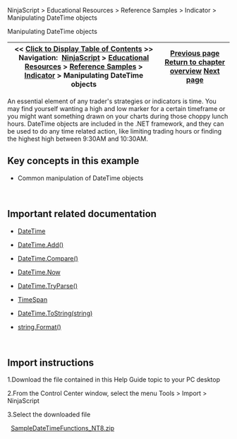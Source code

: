 ﻿
NinjaScript > Educational Resources > Reference Samples > Indicator > Manipulating DateTime objects

Manipulating DateTime objects

| << [Click to Display Table of Contents](manipulating_datetime_objects.md) >> **Navigation:**     [NinjaScript](ninjascript-1.md) > [Educational Resources](educational_resources-1.md) > [Reference Samples](reference_samples-1.md) > [Indicator](indicator2-1.md) > Manipulating DateTime objects | [Previous page](getting_indicator_values_from_-1.md) [Return to chapter overview](indicator2-1.md) [Next page](manipulating_string_objects-1.md) |
| --- | --- |
An essential element of any trader's strategies or indicators is time. You may find yourself wanting a high and low marker for a certain timeframe or you might want something drawn on your charts during those choppy lunch hours. DateTime objects are included in the .NET framework, and they can be used to do any time related action, like limiting trading hours or finding the highest high between 9:30AM and 10:30AM.
 
## Key concepts in this example
- Common manipulation of DateTime objects

 
## Important related documentation
- [DateTime](http://msdn.microsoft.com/en-us/library/system.datetime.aspx)

- [DateTime.Add()](http://msdn.microsoft.com/en-us/library/system.datetime.add.aspx)

- [DateTime.Compare()](http://msdn.microsoft.com/en-us/library/system.datetime.compare.aspx)

- [DateTime.Now](http://msdn.microsoft.com/en-us/library/system.datetime.now.aspx)

- [DateTime.TryParse()](http://msdn.microsoft.com/en-us/library/system.datetime.tryparse.aspx)

- [TimeSpan](http://msdn.microsoft.com/en-us/library/system.timespan.aspx)

- [DateTime.ToString(string)](http://msdn.microsoft.com/en-us/library/zdtaw1bw.aspx)

- [string.Format()](http://msdn.microsoft.com/en-us/library/system.string.format.aspx)

 
## Import instructions
1.Download the file contained in this Help Guide topic to your PC desktop

2.From the Control Center window, select the menu Tools > Import > NinjaScript

3.Select the downloaded file

 
[SampleDateTimeFunctions_NT8.zip](samples/SampleDateTimeFunctions_NT8.zip)

